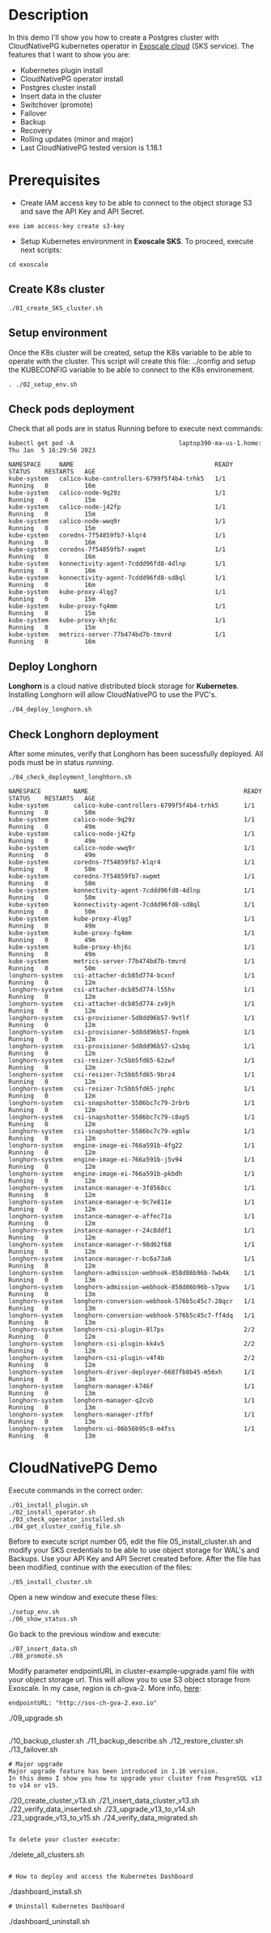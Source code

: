 # Description
In this demo I'll show you how to create a Postgres cluster with CloudNativePG kubernetes operator in [Exoscale cloud](https://www.exoscale.com) (SKS service). The features that I want to show you are:
- Kubernetes plugin install
- CloudNativePG operator install
- Postgres cluster install
- Insert data in the cluster
- Switchover (promote)
- Failover
- Backup
- Recovery
- Rolling updates (minor and major)
- Last CloudNativePG tested version is 1.18.1

# Prerequisites
- Create IAM access key to be able to connect to the object storage S3 and save the API Key and API Secret.
```
exo iam access-key create s3-key
```
 
- Setup Kubernetes environment in **Exoscale SKS**. To proceed, execute next scripts:
```
cd exoscale
```
## Create K8s cluster
```
./01_create_SKS_cluster.sh
```
## Setup environment
Once the K8s cluster will be created, setup the K8s variable to be able to operate with the cluster. This script will create this file: ../config and
setup the KUBECONFIG variable to be able to connect to the K8s environement.
```
. ./02_setup_env.sh
```
## Check pods deployment
Check that all pods are in status Running before to execute next commands:
```
kubectl get pod -A                             laptop390-ma-us-1.home: Thu Jan  5 16:29:56 2023

NAMESPACE     NAME                                       READY   STATUS    RESTARTS   AGE
kube-system   calico-kube-controllers-6799f5f4b4-trhk5   1/1     Running   0          16m
kube-system   calico-node-9q29z                          1/1     Running   0          15m
kube-system   calico-node-j42fp                          1/1     Running   0          15m
kube-system   calico-node-wwq9r                          1/1     Running   0          15m
kube-system   coredns-7f54859fb7-klqr4                   1/1     Running   0          16m
kube-system   coredns-7f54859fb7-xwpmt                   1/1     Running   0          16m
kube-system   konnectivity-agent-7cddd96fd8-4dlnp        1/1     Running   0          16m
kube-system   konnectivity-agent-7cddd96fd8-sd8ql        1/1     Running   0          16m
kube-system   kube-proxy-4lqg7                           1/1     Running   0          15m
kube-system   kube-proxy-fq4mm                           1/1     Running   0          15m
kube-system   kube-proxy-khj6c                           1/1     Running   0          15m
kube-system   metrics-server-77b474bd7b-tmvrd            1/1     Running   0          16m
```

## Deploy Longhorn
**Longhorn** is a cloud native distributed block storage for **Kubernetes**. Installing Longhorn will allow CloudNativePG to use the PVC's. 
```
./04_deploy_longhorn.sh
```
## Check Longhorn deployment
After some minutes, verify that Longhorn has been sucessfully deployed. All pods must be in status *running*.
```
./04_check_deployment_longhhorn.sh
```

```
NAMESPACE         NAME                                           READY   STATUS    RESTARTS   AGE
kube-system       calico-kube-controllers-6799f5f4b4-trhk5       1/1     Running   0          50m
kube-system       calico-node-9q29z                              1/1     Running   0          49m
kube-system       calico-node-j42fp                              1/1     Running   0          49m
kube-system       calico-node-wwq9r                              1/1     Running   0          49m
kube-system       coredns-7f54859fb7-klqr4                       1/1     Running   0          50m
kube-system       coredns-7f54859fb7-xwpmt                       1/1     Running   0          50m
kube-system       konnectivity-agent-7cddd96fd8-4dlnp            1/1     Running   0          50m
kube-system       konnectivity-agent-7cddd96fd8-sd8ql            1/1     Running   0          50m
kube-system       kube-proxy-4lqg7                               1/1     Running   0          49m
kube-system       kube-proxy-fq4mm                               1/1     Running   0          49m
kube-system       kube-proxy-khj6c                               1/1     Running   0          49m
kube-system       metrics-server-77b474bd7b-tmvrd                1/1     Running   0          50m
longhorn-system   csi-attacher-dcb85d774-bcxnf                   1/1     Running   0          12m
longhorn-system   csi-attacher-dcb85d774-l55hv                   1/1     Running   0          12m
longhorn-system   csi-attacher-dcb85d774-zx9jh                   1/1     Running   0          12m
longhorn-system   csi-provisioner-5d8dd96b57-9vtlf               1/1     Running   0          12m
longhorn-system   csi-provisioner-5d8dd96b57-fnpmk               1/1     Running   0          12m
longhorn-system   csi-provisioner-5d8dd96b57-s2sbq               1/1     Running   0          12m
longhorn-system   csi-resizer-7c5bb5fd65-62zwf                   1/1     Running   0          12m
longhorn-system   csi-resizer-7c5bb5fd65-9brz4                   1/1     Running   0          12m
longhorn-system   csi-resizer-7c5bb5fd65-jnphc                   1/1     Running   0          12m
longhorn-system   csi-snapshotter-5586bc7c79-2rbrb               1/1     Running   0          12m
longhorn-system   csi-snapshotter-5586bc7c79-c8xp5               1/1     Running   0          12m
longhorn-system   csi-snapshotter-5586bc7c79-xgblw               1/1     Running   0          12m
longhorn-system   engine-image-ei-766a591b-4fg22                 1/1     Running   0          12m
longhorn-system   engine-image-ei-766a591b-j5v94                 1/1     Running   0          12m
longhorn-system   engine-image-ei-766a591b-pkbdh                 1/1     Running   0          12m
longhorn-system   instance-manager-e-3f8568cc                    1/1     Running   0          12m
longhorn-system   instance-manager-e-9c7e811e                    1/1     Running   0          12m
longhorn-system   instance-manager-e-affec71a                    1/1     Running   0          12m
longhorn-system   instance-manager-r-24c8ddf1                    1/1     Running   0          12m
longhorn-system   instance-manager-r-98d62f68                    1/1     Running   0          12m
longhorn-system   instance-manager-r-bc6a73a6                    1/1     Running   0          12m
longhorn-system   longhorn-admission-webhook-858d86b96b-7wb4k    1/1     Running   0          13m
longhorn-system   longhorn-admission-webhook-858d86b96b-s7pvw    1/1     Running   0          13m
longhorn-system   longhorn-conversion-webhook-576b5c45c7-28qcr   1/1     Running   0          13m
longhorn-system   longhorn-conversion-webhook-576b5c45c7-ff4dq   1/1     Running   0          13m
longhorn-system   longhorn-csi-plugin-8l7ps                      2/2     Running   0          12m
longhorn-system   longhorn-csi-plugin-kk4v5                      2/2     Running   0          12m
longhorn-system   longhorn-csi-plugin-v4f4b                      2/2     Running   0          12m
longhorn-system   longhorn-driver-deployer-6687fb8b45-m56xh      1/1     Running   0          13m
longhorn-system   longhorn-manager-k746f                         1/1     Running   0          13m
longhorn-system   longhorn-manager-q2cvb                         1/1     Running   0          13m
longhorn-system   longhorn-manager-zffbf                         1/1     Running   0          13m
longhorn-system   longhorn-ui-86b56b95c8-m4fss                   1/1     Running   0          13m
```
# CloudNativePG Demo
Execute commands in the correct order:
```
./01_install_plugin.sh
./02_install_operator.sh
./03_check_operator_installed.sh
./04_get_cluster_config_file.sh
```
Before to execute script number 05, edit the file 05_install_cluster.sh and modify your SKS credentials to be able to use object storage for WAL's and Backups. Use your API Key and API Secret created before.
After the file has been modified, continue with the execution of the files:
```
./05_install_cluster.sh
```
Open a new window and execute these files:
```
./setup_env.sh
./06_show_status.sh
```
Go back to the previous window and execute:
```
./07_insert_data.sh
./08_promote.sh
```
Modify parameter endpointURL in cluster-example-upgrade.yaml file with your object storage url. This will allow you to use S3 object storage from Exoscale.
In my case, region is ch-gva-2. More info, [here](https://community.exoscale.com/documentation/storage/quick-start/):
```
endpointURL: "http://sos-ch-gva-2.exo.io"
```
./09_upgrade.sh
```

```
./10_backup_cluster.sh
./11_backup_describe.sh
./12_restore_cluster.sh
./13_failover.sh
```
# Major upgrade
Major upgrade feature has been introduced in 1.16 version.
In this demo I show you how to upgrade your cluster from PosgreSQL v13 to v14 or v15.
```
./20_create_cluster_v13.sh
./21_insert_data_cluster_v13.sh
./22_verify_data_inserted.sh
./23_upgrade_v13_to_v14.sh
./23_upgrade_v13_to_v15.sh
./24_verify_data_migrated.sh
```

To delete your cluster execute:
```
./delete_all_clusters.sh
```

# How to deploy and access the Kubernetes Dashboard
```
./dashboard_install.sh
```
# Uninstall Kubernetes Dashboard
```
./dashboard_uninstall.sh
```
